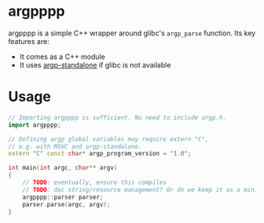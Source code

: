 <!--
SPDX-FileCopyrightText: 2025 Thomas Mathys
SPDX-License-Identifier: MIT
-->

# argpppp

argpppp is a simple C++ wrapper around glibc's `argp_parse` function.
Its key features are:
* It comes as a C++ module
* It uses [argp-standalone](https://github.com/tom42/argp-standalone) if glibc
  is not available

# Usage

```c++
// Importing argpppp is sufficient. No need to include argp.h.
import argpppp;

// Defining argp global variables may require extern "C",
// e.g. with MSVC and argp-standalone.
extern "C" const char* argp_program_version = "1.0";

int main(int argc, char** argv)
{
    // TODO: eventually, ensure this compiles
    // TODO: doc string/resource management? Or do we keep it as a minimal example?
    argpppp::parser parser;
    parser.parse(argc, argv);
}
```